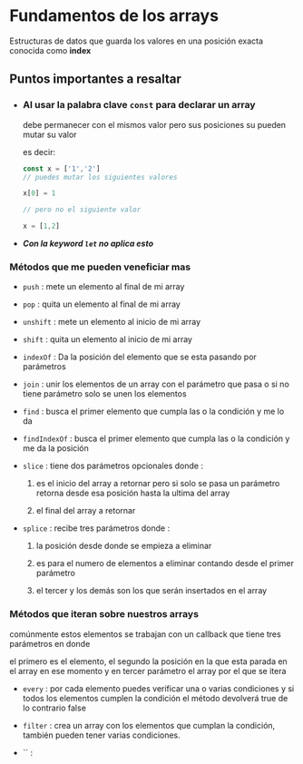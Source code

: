 # Fundamentos de los arrays

Estructuras de datos que guarda los valores en una posición exacta conocida como **index**

## Puntos importantes a resaltar

- ### Al usar la palabra clave  `const`  para declarar un array

    debe permanecer con el mismos  valor pero sus posiciones su pueden mutar su valor

    es decir:

    ```javascript
    const x = ['1','2']
    // puedes mutar los siguientes valores

    x[0] = 1

    // pero no el siguiente valor

    x = [1,2]
    ```

- _**Con la keyword  `let`  no aplica esto**_

### Métodos que me pueden veneficiar mas

- `push` : mete un elemento al final de mi array

- `pop` : quita un elemento al final de mi array

- `unshift` : mete un elemento al inicio de mi array

- `shift` : quita un elemento al inicio de mi array

- `indexOf` : Da la posición del elemento que se esta pasando por parámetros

- `join` : unir los elementos de un array con el parámetro que pasa o si no tiene parámetro solo se unen los elementos

- `find` : busca el primer elemento que cumpla las o la condición y me lo da

- `findIndexOf` : busca el primer elemento que cumpla las o la condición y me da la posición

- `slice` : tiene dos parámetros opcionales donde :
  
  1. es el inicio del array a retornar pero si solo se pasa un parámetro retorna desde esa posición hasta la ultima del array

  2. el final del array a retornar

- `splice` : recibe tres parámetros donde :
  1. la posición desde donde se empieza a eliminar

  2. es para el numero de elementos a eliminar contando desde el primer parámetro

  3. el tercer y los demás son los que serán insertados en el array

### Métodos que iteran sobre nuestros arrays

 comúnmente estos elementos se trabajan con un callback que tiene tres parámetros en donde

el primero es el elemento, el segundo la posición en la que esta parada en el array en ese momento y en tercer parámetro el array por el que se itera

- `every` : por cada elemento puedes verificar una o varias condiciones y si todos los elementos cumplen la condición el método devolverá true de lo contrario false

- `filter` : crea un array con los elementos que cumplan la condición, también pueden tener varias condiciones.

- `` :
<!--## Ejercicios de lógica propuestos por Deepseeck -->
